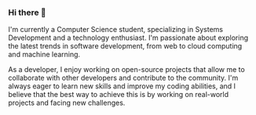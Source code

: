 ### Hi there 👋

I'm currently a Computer Science student, specializing in Systems Development and a technology enthusiast. I'm passionate about exploring the latest trends in software development, from web to cloud computing and machine learning.

As a developer, I enjoy working on open-source projects that allow me to collaborate with other developers and contribute to the community. I'm always eager to learn new skills and improve my coding abilities, and I believe that the best way to achieve this is by working on real-world projects and facing new challenges.
